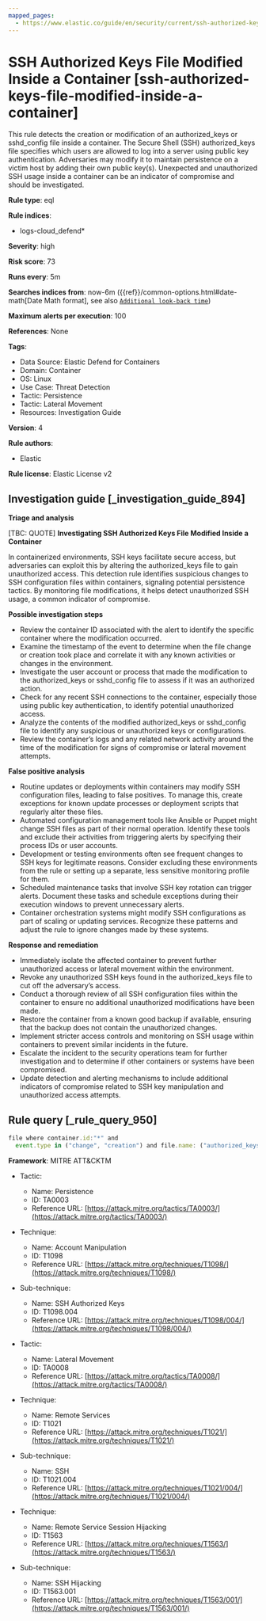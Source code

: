 ```yaml
---
mapped_pages:
  - https://www.elastic.co/guide/en/security/current/ssh-authorized-keys-file-modified-inside-a-container.html
---
```


# SSH Authorized Keys File Modified Inside a Container [ssh-authorized-keys-file-modified-inside-a-container]

This rule detects the creation or modification of an authorized_keys or sshd_config file inside a container. The Secure Shell (SSH) authorized_keys file specifies which users are allowed to log into a server using public key authentication. Adversaries may modify it to maintain persistence on a victim host by adding their own public key(s). Unexpected and unauthorized SSH usage inside a container can be an indicator of compromise and should be investigated.

**Rule type**: eql

**Rule indices**:

* logs-cloud_defend*

**Severity**: high

**Risk score**: 73

**Runs every**: 5m

**Searches indices from**: now-6m ({{ref}}/common-options.html#date-math[Date Math format], see also [`Additional look-back time`](docs-content://solutions/security/detect-and-alert/create-detection-rule.md#rule-schedule))

**Maximum alerts per execution**: 100

**References**: None

**Tags**:

* Data Source: Elastic Defend for Containers
* Domain: Container
* OS: Linux
* Use Case: Threat Detection
* Tactic: Persistence
* Tactic: Lateral Movement
* Resources: Investigation Guide

**Version**: 4

**Rule authors**:

* Elastic

**Rule license**: Elastic License v2

## Investigation guide [_investigation_guide_894]

**Triage and analysis**

[TBC: QUOTE]
**Investigating SSH Authorized Keys File Modified Inside a Container**

In containerized environments, SSH keys facilitate secure access, but adversaries can exploit this by altering the authorized_keys file to gain unauthorized access. This detection rule identifies suspicious changes to SSH configuration files within containers, signaling potential persistence tactics. By monitoring file modifications, it helps detect unauthorized SSH usage, a common indicator of compromise.

**Possible investigation steps**

* Review the container ID associated with the alert to identify the specific container where the modification occurred.
* Examine the timestamp of the event to determine when the file change or creation took place and correlate it with any known activities or changes in the environment.
* Investigate the user account or process that made the modification to the authorized_keys or sshd_config file to assess if it was an authorized action.
* Check for any recent SSH connections to the container, especially those using public key authentication, to identify potential unauthorized access.
* Analyze the contents of the modified authorized_keys or sshd_config file to identify any suspicious or unauthorized keys or configurations.
* Review the container’s logs and any related network activity around the time of the modification for signs of compromise or lateral movement attempts.

**False positive analysis**

* Routine updates or deployments within containers may modify SSH configuration files, leading to false positives. To manage this, create exceptions for known update processes or deployment scripts that regularly alter these files.
* Automated configuration management tools like Ansible or Puppet might change SSH files as part of their normal operation. Identify these tools and exclude their activities from triggering alerts by specifying their process IDs or user accounts.
* Development or testing environments often see frequent changes to SSH keys for legitimate reasons. Consider excluding these environments from the rule or setting up a separate, less sensitive monitoring profile for them.
* Scheduled maintenance tasks that involve SSH key rotation can trigger alerts. Document these tasks and schedule exceptions during their execution windows to prevent unnecessary alerts.
* Container orchestration systems might modify SSH configurations as part of scaling or updating services. Recognize these patterns and adjust the rule to ignore changes made by these systems.

**Response and remediation**

* Immediately isolate the affected container to prevent further unauthorized access or lateral movement within the environment.
* Revoke any unauthorized SSH keys found in the authorized_keys file to cut off the adversary’s access.
* Conduct a thorough review of all SSH configuration files within the container to ensure no additional unauthorized modifications have been made.
* Restore the container from a known good backup if available, ensuring that the backup does not contain the unauthorized changes.
* Implement stricter access controls and monitoring on SSH usage within containers to prevent similar incidents in the future.
* Escalate the incident to the security operations team for further investigation and to determine if other containers or systems have been compromised.
* Update detection and alerting mechanisms to include additional indicators of compromise related to SSH key manipulation and unauthorized access attempts.


## Rule query [_rule_query_950]

```js
file where container.id:"*" and
  event.type in ("change", "creation") and file.name: ("authorized_keys", "authorized_keys2", "sshd_config")
```

**Framework**: MITRE ATT&CKTM

* Tactic:

    * Name: Persistence
    * ID: TA0003
    * Reference URL: [https://attack.mitre.org/tactics/TA0003/](https://attack.mitre.org/tactics/TA0003/)

* Technique:

    * Name: Account Manipulation
    * ID: T1098
    * Reference URL: [https://attack.mitre.org/techniques/T1098/](https://attack.mitre.org/techniques/T1098/)

* Sub-technique:

    * Name: SSH Authorized Keys
    * ID: T1098.004
    * Reference URL: [https://attack.mitre.org/techniques/T1098/004/](https://attack.mitre.org/techniques/T1098/004/)

* Tactic:

    * Name: Lateral Movement
    * ID: TA0008
    * Reference URL: [https://attack.mitre.org/tactics/TA0008/](https://attack.mitre.org/tactics/TA0008/)

* Technique:

    * Name: Remote Services
    * ID: T1021
    * Reference URL: [https://attack.mitre.org/techniques/T1021/](https://attack.mitre.org/techniques/T1021/)

* Sub-technique:

    * Name: SSH
    * ID: T1021.004
    * Reference URL: [https://attack.mitre.org/techniques/T1021/004/](https://attack.mitre.org/techniques/T1021/004/)

* Technique:

    * Name: Remote Service Session Hijacking
    * ID: T1563
    * Reference URL: [https://attack.mitre.org/techniques/T1563/](https://attack.mitre.org/techniques/T1563/)

* Sub-technique:

    * Name: SSH Hijacking
    * ID: T1563.001
    * Reference URL: [https://attack.mitre.org/techniques/T1563/001/](https://attack.mitre.org/techniques/T1563/001/)



